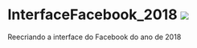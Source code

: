 # InterfaceFacebook_2018 <img src='https://img.shields.io/static/v1?label=Javascript&message=Webpack&color=9cf'>

Reecriando a interface do Facebook do ano de 2018





